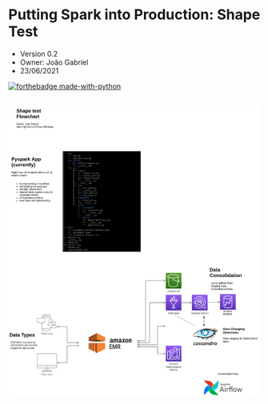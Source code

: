 # Putting Spark into Production: Shape Test

- Version 0.2
- Owner: João Gabriel
- 23/06/2021

[![forthebadge made-with-python](http://ForTheBadge.com/images/badges/made-with-python.svg)](https://www.python.org/)

##
![flowchart](https://github.com/iChaos26/shape/blob/main/arch.png?raw=true)